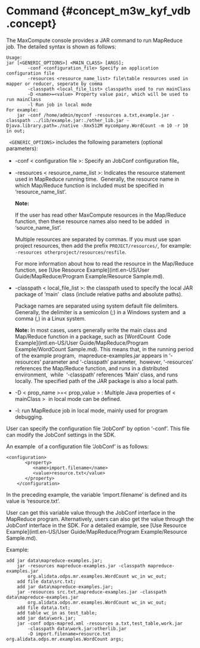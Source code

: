 # Command {#concept_m3w_kyf_vdb .concept}

The MaxCompute console provides a JAR command to run MapReduce  job. The detailed syntax is shown as follows:

```
Usage:  
jar [<GENERIC_OPTIONS>] <MAIN_CLASS> [ARGS];
        -conf <configuration_file> Specify an application configuration file
        -resources <resource_name_list> file\table resources used in mapper or reducer, seperate by comma
        -classpath <local_file_list> classpaths used to run mainClass
        -D <name>=<value> Property value pair, which will be used to run mainClass
        -l Run job in local mode
For example:
    jar -conf /home/admin/myconf -resources a.txt,example.jar -classpath ../lib/example.jar:./other_lib.jar -Djava.library.path=./native -Xmx512M mycompany.WordCount -m 10 -r 10 in out;

```

  `<GENERIC_OPTIONS>` includes the following parameters \(optional parameters\):

-   -conf < configuration file \>: Specify an JobConf configuration file。
-   -resources < resource\_name\_list \>: Indicates the resource statement used in MapReduce running time.  Generally, the resource name in which Map/Reduce function is included must be specified in ‘resource\_name\_list’.

    **Note:** 

    If the user has read other MaxCompute resources in the Map/Reduce function, then these resource names also need to be added  in ‘source\_name\_list’. 

    Multiple resources are separated by commas. If you must use span project resources, then add the prefix `PROJECT/resources/`, for example: `-resources otherproject/resources/resfile`. 

    For more information about how to read the resource in the Map/Reduce function, see [Use Resource Example](intl.en-US/User Guide/MapReduce/Program Example/Resource Sample.md).

-   -classpath < local\_file\_list \>: the classpath used to specify the local JAR package of ‘main’  class \(include relative paths and absolute paths\).

    Package names are separated using system default file delimiters. Generally, the delimiter is a semicolon \(;\) in a Windows system and  a comma \(,\) in a Linux system.

    **Note:** In most cases, users generally write the main class and Map/Reduce function in a package, such as [WordCount  Code Example](intl.en-US/User Guide/MapReduce/Program Example/WordCount Sample.md). This means that, in the running period of the example program,  mapreduce-examples.jar appears in ‘-resources’ parameter and ‘-classpath’ parameter,  however, ‘-resources’ references the Map/Reduce function, and runs in a distributed environment,  while  ‘-classpath’ references ‘Main’ class, and runs locally. The specified path of the JAR package is also a local path.

-   -D < prop\_name \>=< prop\_value \> : Multiple Java properties of < mainClass \>  in local mode can be defined.
-   -l: run MapReduce job in local mode, mainly used for program debugging.

User can specify the configuration file ‘JobConf’ by option ‘-conf’. This file can modify the JobConf settings in the SDK. 

An example  of a configuration file ‘JobConf’ is as follows:

```
<configuration>
       <property>
          <name>import.filename</name>
          <value>resource.txt</value>
       </property>
    </configuration>

```

In the preceding example, the variable ‘import.filename’ is defined and its value is ‘resource.txt’. 

User can get this variable value through the JobConf interface in the MapReduce program. Alternatively, users can also get the value through the JobConf interface in the SDK. For a detailed example, see [Use Resource Example](intl.en-US/User Guide/MapReduce/Program Example/Resource Sample.md).

Example:

```
add jar data\mapreduce-examples.jar;
    jar -resources mapreduce-examples.jar -classpath mapreduce-examples.jar
        org.alidata.odps.mr.examples.WordCount wc_in wc_out;
    add file data\src.txt;
    add jar data\mapreduce-examples.jar;
    jar -resources src.txt,mapreduce-examples.jar -classpath data\mapreduce-examples.jar
        org.alidata.odps.mr.examples.WordCount wc_in wc_out;
    add file data\a.txt;
    add table wc_in as test_table;
    add jar data\work.jar;
    jar -conf odps-mapred.xml -resources a.txt,test_table,work.jar
        -classpath data\work.jar:otherlib.jar
        -D import.filename=resource.txt org.alidata.odps.mr.examples.WordCount args;
```

